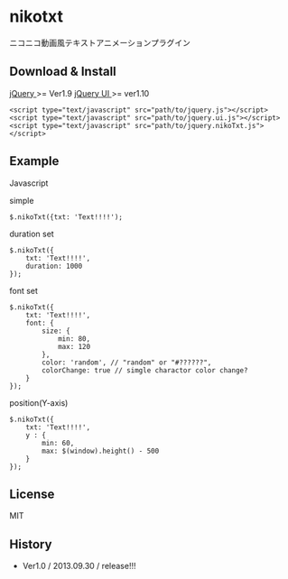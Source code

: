 nikotxt
=======

ニコニコ動画風テキストアニメーションプラグイン

## Download & Install

[ jQuery ](http://jquery.com/) >= Ver1.9
[ jQuery UI ](http://jqueryui.com/) >= ver1.10

	<script type="text/javascript" src="path/to/jquery.js"></script>
	<script type="text/javascript" src="path/to/jquery.ui.js"></script>
	<script type="text/javascript" src="path/to/jquery.nikoTxt.js"></script>

## Example

Javascript

simple

	$.nikoTxt({txt: 'Text!!!!');

duration set

	$.nikoTxt({
		txt: 'Text!!!!',
		duration: 1000
	});

font set

	$.nikoTxt({
		txt: 'Text!!!!',
		font: {
			size: {
				min: 80,
				max: 120
			},
			color: 'random', // "random" or "#??????",
			colorChange: true // simgle charactor color change?
		}
	});

position(Y-axis)

	$.nikoTxt({
		txt: 'Text!!!!',
		y : {
			min: 60,
			max: $(window).height() - 500
		}	
	});

## License

MIT

## History

* Ver1.0 / 2013.09.30 / release!!!
